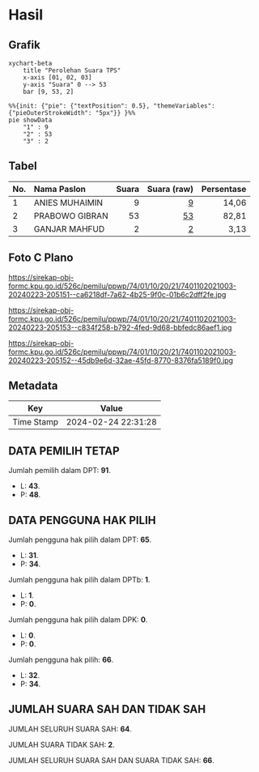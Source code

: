 # Hasil

## Grafik

```mermaid
xychart-beta
    title "Perolehan Suara TPS"
    x-axis [01, 02, 03]
    y-axis "Suara" 0 --> 53
    bar [9, 53, 2]
```

```mermaid
%%{init: {"pie": {"textPosition": 0.5}, "themeVariables": {"pieOuterStrokeWidth": "5px"}} }%%
pie showData
    "1" : 9
    "2" : 53
    "3" : 2
```

## Tabel

| No. | Nama Paslon    | Suara | Suara (raw) | Persentase |
|:--- |:-------------- | -----:| -----------:| ----------:|
| 1   | ANIES MUHAIMIN | 9     | [9][p-1]    | 14,06      |
| 2   | PRABOWO GIBRAN | 53    | [53][p-2]   | 82,81      |
| 3   | GANJAR MAHFUD  | 2     | [2][p-3]    | 3,13       |


[p-1]: https://github.com/gigit-pemilu/pemilu-2024-74-sulawesi-tenggara/blob/main/pilpres/hitung-suara/sub/74-sulawesi-tenggara/sub/01-kolaka/sub/10-wolo/sub/2021-ulu-rina/sub/003-tps/sub/paslon-1.txt
[p-2]: https://github.com/gigit-pemilu/pemilu-2024-74-sulawesi-tenggara/blob/main/pilpres/hitung-suara/sub/74-sulawesi-tenggara/sub/01-kolaka/sub/10-wolo/sub/2021-ulu-rina/sub/003-tps/sub/paslon-2.txt
[p-3]: https://github.com/gigit-pemilu/pemilu-2024-74-sulawesi-tenggara/blob/main/pilpres/hitung-suara/sub/74-sulawesi-tenggara/sub/01-kolaka/sub/10-wolo/sub/2021-ulu-rina/sub/003-tps/sub/paslon-3.txt

## Foto C Plano

https://sirekap-obj-formc.kpu.go.id/526c/pemilu/ppwp/74/01/10/20/21/7401102021003-20240223-205151--ca6218df-7a62-4b25-9f0c-01b6c2dff2fe.jpg

https://sirekap-obj-formc.kpu.go.id/526c/pemilu/ppwp/74/01/10/20/21/7401102021003-20240223-205153--c834f258-b792-4fed-9d68-bbfedc86aef1.jpg

https://sirekap-obj-formc.kpu.go.id/526c/pemilu/ppwp/74/01/10/20/21/7401102021003-20240223-205152--45db9e6d-32ae-45fd-8770-8376fa5189f0.jpg


## Metadata

| Key        | Value               |
| ---------- | ------------------- |
| Time Stamp | 2024-02-24 22:31:28 |


## DATA PEMILIH TETAP

Jumlah pemilih dalam DPT: **91**.
 * L: **43**.
 * P: **48**.

## DATA PENGGUNA HAK PILIH

Jumlah pengguna hak pilih dalam DPT: **65**.
 * L: **31**.
 * P: **34**.

Jumlah pengguna hak pilih dalam DPTb: **1**.
 * L: **1**.
 * P: **0**.

Jumlah pengguna hak pilih dalam DPK: **0**.
 * L: **0**.
 * P: **0**.

Jumlah pengguna hak pilih: **66**.
 * L: **32**.
 * P: **34**.

## JUMLAH SUARA SAH DAN TIDAK SAH

JUMLAH SELURUH SUARA SAH: **64**.

JUMLAH SUARA TIDAK SAH: **2**.

JUMLAH SELURUH SUARA SAH DAN SUARA TIDAK SAH: **66**.


